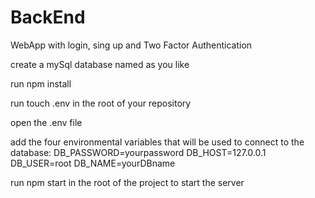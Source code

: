 # BackEnd
WebApp with login, sing up and Two Factor Authentication


create a mySql database named as you like

run   npm install

run   touch .env  in the root of your repository

open the .env file

add the four environmental variables that will be used to connect to the database:
       DB_PASSWORD=yourpassword
       DB_HOST=127.0.0.1
       DB_USER=root
       DB_NAME=yourDBname

run   npm start in the root of the project to start the server
